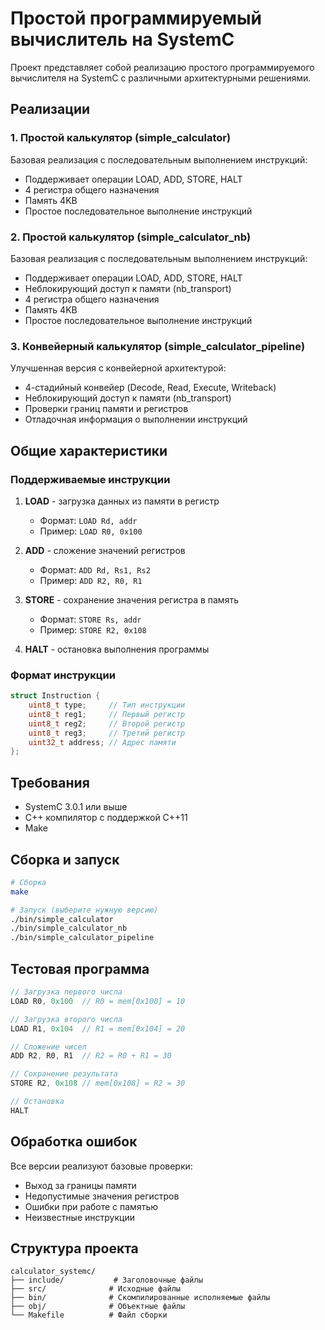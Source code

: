# Простой программируемый вычислитель на SystemC

Проект представляет собой реализацию простого программируемого вычислителя на SystemC с различными архитектурными решениями.

## Реализации

### 1. Простой калькулятор (simple_calculator)
Базовая реализация с последовательным выполнением инструкций:
- Поддерживает операции LOAD, ADD, STORE, HALT
- 4 регистра общего назначения
- Память 4KB
- Простое последовательное выполнение инструкций

### 2. Простой калькулятор (simple_calculator_nb)
Базовая реализация с последовательным выполнением инструкций:
- Поддерживает операции LOAD, ADD, STORE, HALT
- Неблокирующий доступ к памяти (nb_transport)
- 4 регистра общего назначения
- Память 4KB
- Простое последовательное выполнение инструкций

### 3. Конвейерный калькулятор (simple_calculator_pipeline)
Улучшенная версия с конвейерной архитектурой:
- 4-стадийный конвейер (Decode, Read, Execute, Writeback)
- Неблокирующий доступ к памяти (nb_transport)
- Проверки границ памяти и регистров
- Отладочная информация о выполнении инструкций

## Общие характеристики

### Поддерживаемые инструкции
1. **LOAD** - загрузка данных из памяти в регистр
   - Формат: `LOAD Rd, addr`
   - Пример: `LOAD R0, 0x100`

2. **ADD** - сложение значений регистров
   - Формат: `ADD Rd, Rs1, Rs2`
   - Пример: `ADD R2, R0, R1`

3. **STORE** - сохранение значения регистра в память
   - Формат: `STORE Rs, addr`
   - Пример: `STORE R2, 0x108`

4. **HALT** - остановка выполнения программы

### Формат инструкции
```cpp
struct Instruction {
    uint8_t type;     // Тип инструкции
    uint8_t reg1;     // Первый регистр
    uint8_t reg2;     // Второй регистр
    uint8_t reg3;     // Третий регистр
    uint32_t address; // Адрес памяти
};
```

## Требования
- SystemC 3.0.1 или выше
- C++ компилятор с поддержкой C++11
- Make

## Сборка и запуск
```bash
# Сборка
make

# Запуск (выберите нужную версию)
./bin/simple_calculator
./bin/simple_calculator_nb
./bin/simple_calculator_pipeline
```

## Тестовая программа
```cpp
// Загрузка первого числа
LOAD R0, 0x100  // R0 = mem[0x100] = 10

// Загрузка второго числа
LOAD R1, 0x104  // R1 = mem[0x104] = 20

// Сложение чисел
ADD R2, R0, R1  // R2 = R0 + R1 = 30

// Сохранение результата
STORE R2, 0x108 // mem[0x108] = R2 = 30

// Остановка
HALT
```

## Обработка ошибок
Все версии реализуют базовые проверки:
- Выход за границы памяти
- Недопустимые значения регистров
- Ошибки при работе с памятью
- Неизвестные инструкции

## Структура проекта
```
calculator_systemc/
├── include/           # Заголовочные файлы
├── src/              # Исходные файлы
├── bin/              # Скомпилированные исполняемые файлы
├── obj/              # Объектные файлы
└── Makefile          # Файл сборки
```
